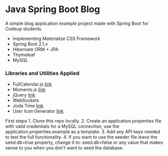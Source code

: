 # Java Spring Boot Blog
A simple blog application example project made with Spring Boot for Codeup students.

- Implementing Materialize CSS Framework
- Spring Boot 2.1.x
- Hibernate ORM + JPA
- Thymeleaf
- MySQL
 
### Libraries and Utilities Applied

- FullCalendar.js [link](https://fullcalendar.io/)
- Moments.js [link](https://momentjs.com/)
- jQuery [link](https://jquery.com/)
- WebSockets
- Joda Time [link](https://www.joda.org/joda-time/)
- User Icon Generator [link](https://github.com/fmendozaro/user-icon-generator)

First steps
    1. Clone this repo locally.
    2. Create an application.properties file with valid credentials for a MySQL connection, use the application.properties.example as a template.
    3. Add any API keys needed to test the full functionality.
    4. If you want to use the seeder file leave the seed.db=true property, change it to: seed.db=false or any value that makes sense to you when you don't want to seed the database.
